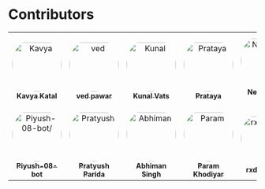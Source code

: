 # Contributors

<table>
<tr>
    <td align="center" style="word-wrap: break-word; width: 150.0; height: 150.0">
        <a href=https://github.com/KatalKavya96>
            <img src=https://avatars.githubusercontent.com/u/178926947?v=4 width="100;"  style="border-radius:50%;align-items:center;justify-content:center;overflow:hidden;padding-top:10px" alt=Kavya Katal/>
            <br />
            <sub style="font-size:14px"><b>Kavya Katal</b></sub>
        </a>
    </td>
    <td align="center" style="word-wrap: break-word; width: 150.0; height: 150.0">
        <a href=https://github.com/vedpawar2254>
            <img src=https://avatars.githubusercontent.com/u/85354558?v=4 width="100;"  style="border-radius:50%;align-items:center;justify-content:center;overflow:hidden;padding-top:10px" alt=ved pawar/>
            <br />
            <sub style="font-size:14px"><b>ved pawar</b></sub>
        </a>
    </td>
    <td align="center" style="word-wrap: break-word; width: 150.0; height: 150.0">
        <a href=https://github.com/1Kunalvats9>
            <img src=https://avatars.githubusercontent.com/u/175101990?v=4 width="100;"  style="border-radius:50%;align-items:center;justify-content:center;overflow:hidden;padding-top:10px" alt=Kunal Vats/>
            <br />
            <sub style="font-size:14px"><b>Kunal Vats</b></sub>
        </a>
    </td>
    <td align="center" style="word-wrap: break-word; width: 150.0; height: 150.0">
        <a href=https://github.com/PratayaSilla>
            <img src=https://avatars.githubusercontent.com/u/185405536?v=4 width="100;"  style="border-radius:50%;align-items:center;justify-content:center;overflow:hidden;padding-top:10px" alt=Prataya />
            <br />
            <sub style="font-size:14px"><b>Prataya </b></sub>
        </a>
    </td>
    <td align="center" style="word-wrap: break-word; width: 150.0; height: 150.0">
        <a href=https://github.com/karn-cyber>
            <img src=https://avatars.githubusercontent.com/u/67745953?v=4 width="100;"  style="border-radius:50%;align-items:center;justify-content:center;overflow:hidden;padding-top:10px" alt=Neelanshu Karn/>
            <br />
            <sub style="font-size:14px"><b>Neelanshu Karn</b></sub>
        </a>
    </td>
    <td align="center" style="word-wrap: break-word; width: 150.0; height: 150.0">
        <a href=https://github.com/Abhinavbajpai30>
            <img src=https://avatars.githubusercontent.com/u/43998907?v=4 width="100;"  style="border-radius:50%;align-items:center;justify-content:center;overflow:hidden;padding-top:10px" alt=Abhinav Bajpai/>
            <br />
            <sub style="font-size:14px"><b>Abhinav Bajpai</b></sub>
        </a>
    </td>
</tr>
<tr>
    <td align="center" style="word-wrap: break-word; width: 150.0; height: 150.0">
        <a href=https://github.com/Piyush-08-bot>
            <img src=https://avatars.githubusercontent.com/u/183766412?v=4 width="100;"  style="border-radius:50%;align-items:center;justify-content:center;overflow:hidden;padding-top:10px" alt=Piyush-08-bot/>
            <br />
            <sub style="font-size:14px"><b>Piyush-08-bot</b></sub>
        </a>
    </td>
    <td align="center" style="word-wrap: break-word; width: 150.0; height: 150.0">
        <a href=https://github.com/MaverickP24>
            <img src=https://avatars.githubusercontent.com/u/68473509?v=4 width="100;"  style="border-radius:50%;align-items:center;justify-content:center;overflow:hidden;padding-top:10px" alt=Pratyush Parida/>
            <br />
            <sub style="font-size:14px"><b>Pratyush Parida</b></sub>
        </a>
    </td>
    <td align="center" style="word-wrap: break-word; width: 150.0; height: 150.0">
        <a href=https://github.com/Koray-afk>
            <img src=https://avatars.githubusercontent.com/u/187554403?v=4 width="100;"  style="border-radius:50%;align-items:center;justify-content:center;overflow:hidden;padding-top:10px" alt=Abhiman Singh/>
            <br />
            <sub style="font-size:14px"><b>Abhiman Singh</b></sub>
        </a>
    </td>
    <td align="center" style="word-wrap: break-word; width: 150.0; height: 150.0">
        <a href=https://github.com/paramkhodiyar>
            <img src=https://avatars.githubusercontent.com/u/121011079?v=4 width="100;"  style="border-radius:50%;align-items:center;justify-content:center;overflow:hidden;padding-top:10px" alt=Param Khodiyar/>
            <br />
            <sub style="font-size:14px"><b>Param Khodiyar</b></sub>
        </a>
    </td>
    <td align="center" style="word-wrap: break-word; width: 150.0; height: 150.0">
        <a href=https://github.com/rxdrxksh01>
            <img src=https://avatars.githubusercontent.com/u/183893632?v=4 width="100;"  style="border-radius:50%;align-items:center;justify-content:center;overflow:hidden;padding-top:10px" alt=rxdrxksh01/>
            <br />
            <sub style="font-size:14px"><b>rxdrxksh01</b></sub>
        </a>
    </td>
</tr>
</table>
